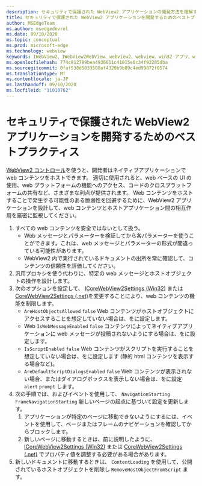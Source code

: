 ```yaml
---
description: セキュリティで保護された WebView2 アプリケーションの開発方法を理解する
title: セキュリティで保護された WebView2 アプリケーションを開発するためのベストプラクティス
author: MSEdgeTeam
ms.author: msedgedevrel
ms.date: 09/10/2020
ms.topic: conceptual
ms.prod: microsoft-edge
ms.technology: webview
keywords: IWebView2、IWebView2WebView、webview2、webview、win32 アプリ、win32、edge、ICoreWebView2、ICoreWebView2Host、browser control、edge html、security
ms.openlocfilehash: 774c812789bea4936611c41915e0c34f93205dba
ms.sourcegitcommit: 0faf538d5033508af4320b9b89c4ed99872f0574
ms.translationtype: MT
ms.contentlocale: ja-JP
ms.lasthandoff: 09/10/2020
ms.locfileid: "11010762"
---
```

# セキュリティで保護された WebView2 アプリケーションを開発するためのベストプラクティス  

[WebView2 コントロール][Webview2Main]を使うと、開発者はネイティブアプリケーションで web コンテンツをホストできます。 適切に使用されると、web ベースの UI の使用、web プラットフォームの機能へのアクセス、コードのクロスプラットフォームの共有など、さまざまな利点が提供されます。  Web コンテンツをホストすることで発生する可能性のある脆弱性を回避するために、WebView2 アプリケーションを設計して、web コンテンツとホストアプリケーション間の相互作用を厳密に監視してください。  

1.  すべての web コンテンツを安全ではないとして扱う。  
    *   Web メッセージとパラメーターを検証してから各パラメーターを使うことができます。これは、web メッセージとパラメーターの形式が間違っている可能性があります。
    *   WebView2 内で実行されているドキュメントの出所を常に確認して、コンテンツの信頼性を評価してください。  
1.  汎用プロキシを使う代わりに、特定の web メッセージとホストオブジェクトの操作を設計します。  
1.  次のオプションを設定して、 [ICoreWebView2Settings (Win32)][Webview2ReferenceWin3209622Icorewebview2settings] または [CoreWebView2Settings (.net)][Webview2ReferenceWin3209628MicrosoftWebWebview2CoreCorewebview2settings]を変更することにより、web コンテンツの機能を制限します。  
    *   `AreHostObjectsAllowed` `false` Web コンテンツがホストオブジェクトにアクセスすることを想定していない場合は、をに設定します。  
    *   Web `IsWebMessageEnabled` `false` コンテンツによってネイティブアプリケーションに web メッセージが投稿されないようにする場合は、をに設定します。  
    *   `IsScriptEnabled` `false` Web コンテンツがスクリプトを実行することを想定していない場合は、をに設定します (静的 html コンテンツを表示する場合など)。  
    *   `AreDefaultScriptDialogsEnabled` `false` Web コンテンツが表示されない場合、またはダイアログボックスを表示しない場合は、をに設定 `alert` `prompt` します。  
1.  次の手順では、およびイベントを使用して、 `NavigationStarting` `FrameNavigationStarting` 新しいページの起点に基づいて設定を更新します。  
    1.  アプリケーションが特定のページに移動できないようにするには、イベントを使用して、ページまたはフレームのナビゲーションを確認してからブロックします。  
    1.  新しいページに移動するときは、前に説明したように、 [ICoreWebView2Settings (Win32)][Webview2ReferenceWin3209622Icorewebview2settings] または [CoreWebView2Settings (.net)][Webview2ReferenceWin3209628MicrosoftWebWebview2CoreCorewebview2settings] でプロパティ値を調整する必要がある場合があります。  
1.  新しいドキュメントに移動するときは、 `ContentLoading` を使用して、公開されているホストオブジェクトを削除し `RemoveHostObjectFromScript` ます。  

<!--## Security

Always check the Source property of the WebView before using `ExecuteScript`, `PostWebMessageAsJson`, `PostWebMessageAsString`, or any other method to send information into the WebView. The WebView may have navigated to another page via the end user interacting with the page or script in the page causing navigation. Similarly, be very careful with `AddScriptToExecuteOnDocumentCreated`. All future `navigations` run the same script and if it provides access to information intended only for a certain origin, any HTML document may have access.

When examining the result of an `ExecuteScript` method call, a `WebMessageReceived` event, always check the Source of the sender, or any other mechanism of receiving information from an HTML document in a WebView validate the URI of the HTML document is what you expect.

When constructing a message to send into a WebView, prefer using `PostWebMessageAsJson` and construct the JSON string parameter using a JSON library. This avoids any potential accidents of encoding information into a JSON string or script and ensure no attacker controlled input can modify the rest of the JSON message or run arbitrary script. -->  

<!-- links -->  

[Webview2Main]: ../index.md "Microsoft Edge WebView2 の概要 (プレビュー) |Microsoft ドキュメント"  

[Webview2ReferenceWin3209622Icorewebview2settings]: ../reference/win32/0-9-622/icorewebview2settings.md "インターフェイス ICoreWebView2Settings |Microsoft ドキュメント"  

[Webview2ReferenceWin3209628MicrosoftWebWebview2CoreCorewebview2settings]: ../reference/dotnet/0-9-628/microsoft-web-webview2-core-corewebview2settings.md "WebView2 クラス | CoreWebView2Settings クラスを |Microsoft ドキュメント"  
